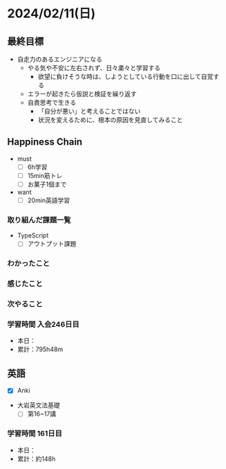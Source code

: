 # 2024/02/11(日)

## 最終目標

- 自走力のあるエンジニアになる
  - やる気や不安に左右されず、日々粛々と学習する
    - 欲望に負けそうな時は、しようとしている行動を口に出して自覚する
  - エラーが起きたら仮説と検証を繰り返す
  - 自責思考で生きる
    - 「自分が悪い」と考えることではない
    - 状況を変えるために、根本の原因を見直してみること

## Happiness Chain

- must
  - [ ] 6h学習
  - [ ] 15min筋トレ
  - [ ] お菓子1個まで
- want
  - [ ] 20min英語学習

### 取り組んだ課題一覧

- TypeScript
  - [ ] アウトプット課題

### わかったこと

### 感じたこと

### 次やること

### 学習時間 入会246日目

- 本日：
- 累計：795h48m

## 英語

- [x] Anki
- 大岩英文法基礎
  - [ ] 第16~17講

### 学習時間 161日目

- 本日：
- 累計：約148h
